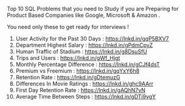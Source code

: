 Top 10 SQL Problems that you need to Study if you are Preparing for Product Based Companies like Google, Microsoft & Amazon .

You need only these to get ready for interviews !

1) User Activity for the Past 30 Days : https://lnkd.in/gqP5BXV7
2) Department Highest Salary : https://lnkd.in/gPdmCpyZ
3) Human Traffic of Stadium : https://lnkd.in/g8DsuSfU
4) Trips and Users : https://lnkd.in/gWf_Hjgt
5) Monthly Percentage Difference : https://lnkd.in/gCJf4dsT 
6) Premium vs Freemium : https://lnkd.in/gqYxY6h8
7) Retention Rate : https://lnkd.in/gDtemuzG
8) Differences In Movie Ratings : https://lnkd.in/ghc9AArr
9) First Day Retention Rate : https://lnkd.in/gAQhN7vN
10) Average Time Between Steps : https://lnkd.in/gDTi9vgY

